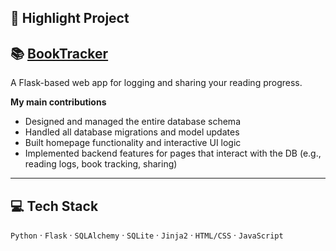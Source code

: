 ## 🧠 Highlight Project

## 📚 [BookTracker](https://github.com/ShuaiShao20010902/CITS3403-Group-Project)
A Flask-based web app for logging and sharing your reading progress.

**My main contributions**
- Designed and managed the entire database schema
- Handled all database migrations and model updates
- Built homepage functionality and interactive UI logic
- Implemented backend features for pages that interact with the DB (e.g., reading logs, book tracking, sharing)

---

## 💻 Tech Stack
`Python` · `Flask` · `SQLAlchemy` · `SQLite` · `Jinja2` · `HTML/CSS` · `JavaScript`

